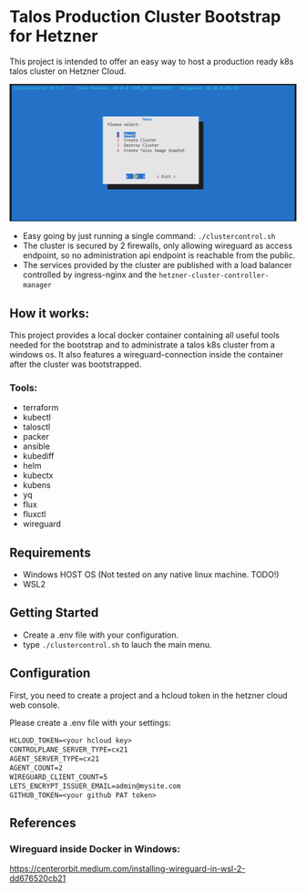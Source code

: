 
# Talos Production Cluster Bootstrap for Hetzner
This project is intended to offer an easy way to host a production ready k8s talos cluster on Hetzner Cloud.

![Main Menu Example](docs/mainmenu.png "Main Menu")

- Easy going by just running a single command:
  `./clustercontrol.sh`
- The cluster is secured by 2 firewalls, only allowing wireguard as access endpoint, so no administration api endpoint is reachable from the public.
- The services provided by the cluster are published with a load balancer controlled by ingress-nginx and the `hetzner-cluster-controller-manager`


## How it works:
This project provides a local docker container containing all useful tools needed for the bootstrap and to administrate a talos k8s cluster from a windows os. It also features a wireguard-connection inside the container after the cluster was bootstrapped.

### Tools:
- terraform
- kubectl
- talosctl
- packer
- ansible
- kubediff
- helm
- kubectx
- kubens
- yq
- flux
- fluxctl
- wireguard

## Requirements
- Windows HOST OS (Not tested on any native linux machine. TODO!)
- WSL2

## Getting Started

* Create a .env file with your configuration.
* type `./clustercontrol.sh` to lauch the main menu.
 
## Configuration

First, you need to create a project and a hcloud token in the hetzner cloud web console.

Please create a .env file with your settings:
```
HCLOUD_TOKEN=<your hcloud key>
CONTROLPLANE_SERVER_TYPE=cx21
AGENT_SERVER_TYPE=cx21
AGENT_COUNT=2
WIREGUARD_CLIENT_COUNT=5
LETS_ENCRYPT_ISSUER_EMAIL=admin@mysite.com
GITHUB_TOKEN=<your github PAT token>
```



## References
### Wireguard inside Docker in Windows:
https://centerorbit.medium.com/installing-wireguard-in-wsl-2-dd676520cb21
